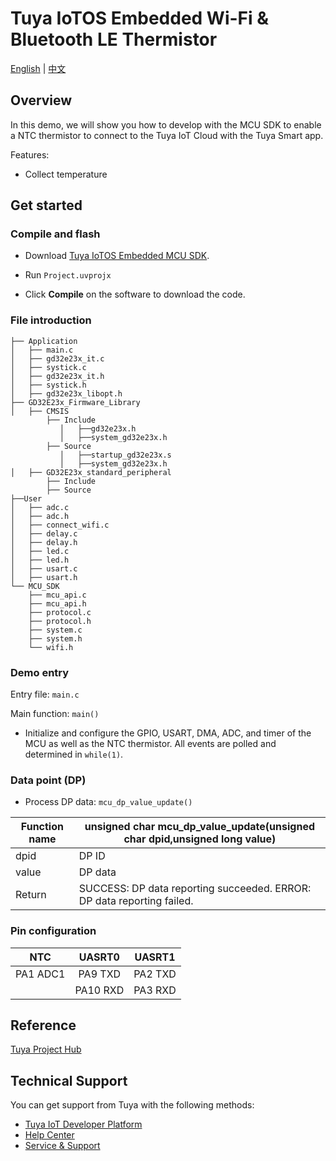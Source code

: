 # Tuya IoTOS Embedded Wi-Fi & Bluetooth LE Thermistor

[English](./README.md) | [中文](./README_zh.md)

## Overview

In this demo, we will show you how to develop with the MCU SDK to enable a NTC thermistor to connect to the Tuya IoT Cloud with the Tuya Smart app.

Features:

+ Collect temperature




## Get started

### Compile and flash
+ Download [Tuya IoTOS Embedded MCU SDK](https://registry.code.tuya-inc.top/hardware_developer/tuya-iotos-embeded-mcu-demo-4g-vending-machine/tree/master).

+ Run `Project.uvprojx`

+ Click **Compile** on the software to download the code.


### File introduction

```
├── Application
│   ├── main.c
│   ├── gd32e23x_it.c
│   ├── systick.c
│   ├── gd32e23x_it.h
│   ├── systick.h
│   ├── gd32e23x_libopt.h
├── GD32E23x_Firmware_Library
│   ├── CMSIS
        ├── Include
           │   ├──gd32e23x.h
           │   ├──system_gd32e23x.h
        ├── Source
           │   ├──startup_gd32e23x.s
           │   ├──system_gd32e23x.h        
│   ├── GD32E23x_standard_peripheral
        ├── Include
        ├── Source
├──User
│   ├── adc.c
│   ├── adc.h
│   ├── connect_wifi.c
│   ├── delay.c
│   ├── delay.h
│   ├── led.c
│   ├── led.h
│   ├── usart.c
│   ├── usart.h
└── MCU_SDK
    ├── mcu_api.c
    ├── mcu_api.h
    ├── protocol.c
    ├── protocol.h
    ├── system.c
    ├── system.h
    └── wifi.h

```



### Demo entry

Entry file: `main.c`

Main function: `main()`

+ Initialize and configure the GPIO, USART, DMA, ADC, and timer of the MCU as well as the NTC thermistor. All events are polled and determined in `while(1)`.




### Data point (DP)

+ Process DP data: `mcu_dp_value_update()`

| Function name | unsigned char mcu_dp_value_update(unsigned char dpid,unsigned long value) |
| ------ | ------------------------------------------------------------ |
| dpid | DP ID |
| value | DP data |
| Return | SUCCESS: DP data reporting succeeded. ERROR: DP data reporting failed. |



### Pin configuration

| NTC | UASRT0 | UASRT1 |
| :------: | :------: | :-----: |
| PA1 ADC1 | PA9 TXD | PA2 TXD |
|          | PA10 RXD | PA3 RXD |

## Reference

[Tuya Project Hub](https://developer.tuya.com/demo)



## Technical Support

You can get support from Tuya with the following methods:

- [Tuya IoT Developer Platform](https://developer.tuya.com/en/)
- [Help Center](https://support.tuya.com/en/help)
- [Service & Support](https://service.console.tuya.com)[](https://service.console.tuya.com/)
